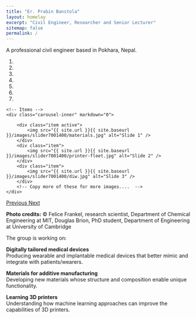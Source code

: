```yaml
---
title: "Er. Prabin Banstola"
layout: homelay
excerpt: "Civil Engineer, Researcher and Senior Lecturer"
sitemap: false
permalink: /
---
```


A professional civil engineer based in Pokhara, Nepal.

<div markdown="0" id="carousel" class="carousel slide" data-ride="carousel" data-interval="5000" data-pause="hover" >
    <!-- Menu -->
    <ol class="carousel-indicators">
        <li data-target="#carousel" data-slide-to="0" class="active"></li>
        <li data-target="#carousel" data-slide-to="1"></li>
        <li data-target="#carousel" data-slide-to="2"></li>
        <li data-target="#carousel" data-slide-to="3"></li>
        <li data-target="#carousel" data-slide-to="4"></li>
        <li data-target="#carousel" data-slide-to="5"></li>
        <li data-target="#carousel" data-slide-to="6"></li>
    </ol>

    <!-- Items -->
    <div class="carousel-inner" markdown="0">

        <div class="item active">
            <img src="{{ site.url }}{{ site.baseurl }}/images/slider7001400/materials.jpg" alt="Slide 1" />
        </div>
        <div class="item">
            <img src="{{ site.url }}{{ site.baseurl }}/images/slider7001400/printer-fleet.jpg" alt="Slide 2" />
        </div>
        <div class="item">
            <img src="{{ site.url }}{{ site.baseurl }}/images/slider7001400/diw.jpg" alt="Slide 3" />
        </div>
        <!-- Copy more of these for more images....  -->
    </div>

  <a class="left carousel-control" href="#carousel" role="button" data-slide="prev">
    <span class="glyphicon glyphicon-chevron-left" aria-hidden="true"></span>
    <span class="sr-only">Previous</span>
  </a>
  <a class="right carousel-control" href="#carousel" role="button" data-slide="next">
    <span class="glyphicon glyphicon-chevron-right" aria-hidden="true"></span>
    <span class="sr-only">Next</span>
  </a>
</div>

**Photo credits:** © Felice Frankel, research scientist, Department of Chemical Engineering at MIT, Douglas Brion, PhD student, Department of Engineering at University of Cambridge


The group is working on:

**Digitally tailored medical devices**  
Producing wearable and implantable medical devices that better mimic and integrate with patients/wearers.

**Materials for additive manufacturing**  
Developing new materials whose structure and composition enable unique functionality.

**Learning 3D printers**  
Understanding how machine learning approaches can improve the capabilities of 3D printers.

<br>